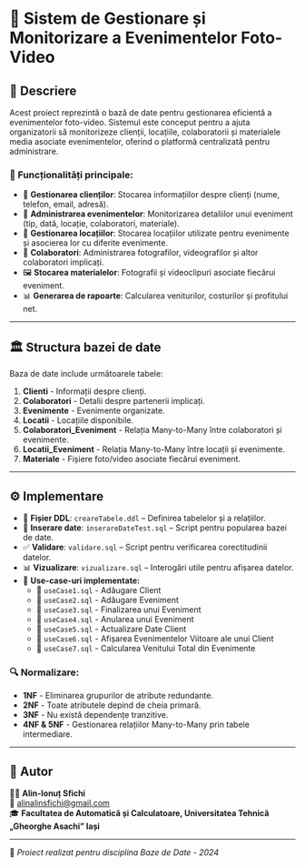 # 📸 Sistem de Gestionare și Monitorizare a Evenimentelor Foto-Video

## 📖 Descriere
Acest proiect reprezintă o bază de date pentru gestionarea eficientă a evenimentelor foto-video. 
Sistemul este conceput pentru a ajuta organizatorii să monitorizeze clienții, locațiile, colaboratorii și materialele media 
asociate evenimentelor, oferind o platformă centralizată pentru administrare.

### 🔹 Funcționalități principale:
- 📌 **Gestionarea clienților**: Stocarea informațiilor despre clienți (nume, telefon, email, adresă).
- 🎉 **Administrarea evenimentelor**: Monitorizarea detaliilor unui eveniment (tip, dată, locație, colaboratori, materiale).
- 📍 **Gestionarea locațiilor**: Stocarea locațiilor utilizate pentru evenimente și asocierea lor cu diferite evenimente.
- 🤝 **Colaboratori**: Administrarea fotografilor, videografilor și altor colaboratori implicați.
- 🖼️ **Stocarea materialelor**: Fotografii și videoclipuri asociate fiecărui eveniment.
- 📊 **Generarea de rapoarte**: Calcularea veniturilor, costurilor și profitului net.

---

## 🏛️ Structura bazei de date
Baza de date include următoarele tabele:
1. **Clienti** - Informații despre clienți.
2. **Colaboratori** - Detalii despre partenerii implicați.
3. **Evenimente** - Evenimente organizate.
4. **Locatii** - Locațiile disponibile.
5. **Colaboratori_Eveniment** - Relația Many-to-Many între colaboratori și evenimente.
6. **Locatii_Eveniment** - Relația Many-to-Many între locații și evenimente.
7. **Materiale** - Fișiere foto/video asociate fiecărui eveniment.

---

## ⚙️ Implementare
- 📜 **Fișier DDL**: `creareTabele.ddl` – Definirea tabelelor și a relațiilor.
- 💾 **Inserare date**: `inserareDateTest.sql` – Script pentru popularea bazei de date.
- ✅ **Validare**: `validare.sql` – Script pentru verificarea corectitudinii datelor.
- 📊 **Vizualizare**: `vizualizare.sql` – Interogări utile pentru afișarea datelor.
- 🔄 **Use-case-uri implementate:**
  - 📝 `useCase1.sql` - Adăugare Client
  - 📝 `useCase2.sql` - Adăugare Eveniment
  - 📝 `useCase3.sql` - Finalizarea unui Eveniment
  - 📝 `useCase4.sql` - Anularea unui Eveniment
  - 📝 `useCase5.sql` - Actualizare Date Client
  - 📝 `useCase6.sql` - Afișarea Evenimentelor Viitoare ale unui Client
  - 📝 `useCase7.sql` - Calcularea Venitului Total din Evenimente

### 🔍 Normalizare:
- **1NF** - Eliminarea grupurilor de atribute redundante.
- **2NF** - Toate atributele depind de cheia primară.
- **3NF** - Nu există dependențe tranzitive.
- **4NF & 5NF** - Gestionarea relațiilor Many-to-Many prin tabele intermediare.

---

## 👤 Autor
👨‍💻 **Alin-Ionuț Sfichi**  
📧 alinalinsfichi@gmail.com  
🎓 **Facultatea de Automatică și Calculatoare, Universitatea Tehnică „Gheorghe Asachi” Iași**  

---

🚀 *Proiect realizat pentru disciplina Baze de Date - 2024*
